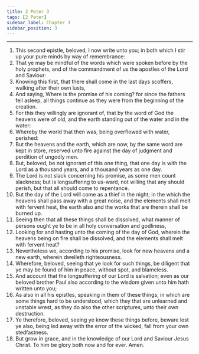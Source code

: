 ```yaml
---
title: 2 Peter 3
tags: [2 Peter]
sidebar_label: Chapter 3
sidebar_position: 3
---
```


---
1. This second epistle, beloved, I now write unto you; in both which I stir up your pure minds by way of remembrance:
2. That ye may be mindful of the words which were spoken before by the holy prophets, and of the commandment of us the apostles of the Lord and Saviour:
3. Knowing this first, that there shall come in the last days scoffers, walking after their own lusts,
4. And saying, Where is the promise of his coming? for since the fathers fell asleep, all things continue as they were from the beginning of the creation.
5. For this they willingly are ignorant of, that by the word of God the heavens were of old, and the earth standing out of the water and in the water:
6. Whereby the world that then was, being overflowed with water, perished:
7. But the heavens and the earth, which are now, by the same word are kept in store, reserved unto fire against the day of judgment and perdition of ungodly men.
8. But, beloved, be not ignorant of this one thing, that one day is with the Lord as a thousand years, and a thousand years as one day.
9. The Lord is not slack concerning his promise, as some men count slackness; but is longsuffering to us-ward, not willing that any should perish, but that all should come to repentance.
10. But the day of the Lord will come as a thief in the night; in the which the heavens shall pass away with a great noise, and the elements shall melt with fervent heat, the earth also and the works that are therein shall be burned up.
11. Seeing then that all these things shall be dissolved, what manner of persons ought ye to be in all holy conversation and godliness,
12. Looking for and hasting unto the coming of the day of God, wherein the heavens being on fire shall be dissolved, and the elements shall melt with fervent heat?
13. Nevertheless we, according to his promise, look for new heavens and a new earth, wherein dwelleth righteousness.
14. Wherefore, beloved, seeing that ye look for such things, be diligent that ye may be found of him in peace, without spot, and blameless.
15. And account that the longsuffering of our Lord is salvation; even as our beloved brother Paul also according to the wisdom given unto him hath written unto you;
16. As also in all his epistles, speaking in them of these things; in which are some things hard to be understood, which they that are unlearned and unstable wrest, as they do also the other scriptures, unto their own destruction.
17. Ye therefore, beloved, seeing ye know these things before, beware lest ye also, being led away with the error of the wicked, fall from your own stedfastness.
18. But grow in grace, and in the knowledge of our Lord and Saviour Jesus Christ. To him be glory both now and for ever. Amen.